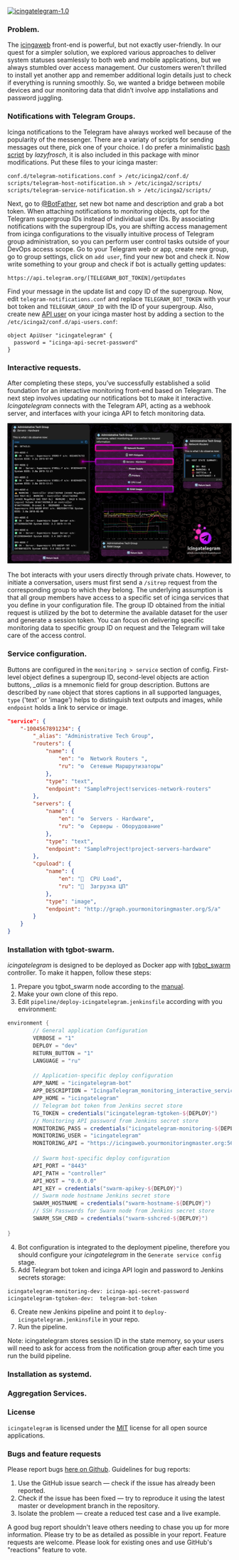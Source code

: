 

[![icingatelegram-1.0](https://img.shields.io/badge/dev-icingatelegram_1.0-7a00b9)](https://github.com/xyhtac/icingatelegram/releases/tag/v.1.0)

### Problem.
The [icingaweb](https://icinga.com/docs/icinga-web/latest/) front-end is powerful, but not exactly user-friendly. In our quest for a simpler solution, we explored various approaches to deliver system statuses seamlessly to both web and mobile applications, but we always stumbled over access management. Our customers weren’t thrilled to install yet another app and remember additional login details just to check if everything is running smoothly. So, we wanted a bridge between mobile devices and our monitoring data that didn’t involve app installations and password juggling.


### Notifications with Telegram Groups.
Icinga notifications to the Telegram have always worked well because of the popularity of the messenger. There are a variaty of scripts for sending messages out there, pick one of your choice. I do prefer a minimalistic [bash script](https://github.com/lazyfrosch/icinga2-telegram) by *lazyfrosch*, it is also included in this package with minor modifications. Put these files to your icinga master:
```
conf.d/telegram-notifications.conf > /etc/icinga2/conf.d/
scripts/telegram-host-notification.sh > /etc/icinga2/scripts/
scripts/telegram-service-notification.sh > /etc/icinga2/scripts/
```
Next, go to [@BotFather](https://web.telegram.org/k/#@BotFather), set new bot name and description and grab a bot token. When attaching notifications to monitoring objects, opt for the Telegram supergroup IDs instead of individual user IDs. By associating notifications with the supergroup IDs, you are shifting access management from icinga configurations to the visually intuitive process of Telegram group administration, so you can perform user control tasks outside of your DevOps access scope. Go to your Telegram web or app, create new group, go to group settings, click on `add user`, find your new bot and check it. Now write something to your group and check if bot is actually getting updates:
```
https://api.telegram.org/[TELEGRAM_BOT_TOKEN]/getUpdates
```
Find your message in the update list and copy ID of the supergroup. Now, edit `telegram-notifications.conf` and replace `TELEGRAM_BOT_TOKEN` with your bot token and `TELEGRAM_GROUP_ID` with the ID of your supergroup. Also, create new [API user](https://icinga.com/docs/icinga-2/latest/doc/12-icinga2-api/) on your icinga master host by adding a section to the `/etc/icinga2/conf.d/api-users.conf`:
```
object ApiUser "icingatelegram" {
  password = "icinga-api-secret-password"
}
```


### Interactive requests.
After completing these steps, you’ve successfully established a solid foundation for an interactive monitoring front-end based on Telegram. The next step involves updating our notifications bot to make it interactive. *Icingatelegram* connects with the Telegram API, acting as a webhook server, and interfaces with your icinga API to fetch monitoring data. 

![Interactive Telegram bot as Icinga monitoring frontend](/img/bot_interface.jpg?raw=true "icingatelegram - TG monitoring front-end")

The bot interacts with your users directly through private chats. However, to initiate a conversation, users must first send a `/sitrep` request from the corresponding group to which they belong. The underlying assumption is that all group members have access to a specific set of icinga services that you define in your configuration file. The group ID obtained from the initial request is utilized by the bot to determine the available dataset for the user and generate a session token. You can focus on delivering specific monitoring data to specific group ID on request and the Telegram will take care of the access control.

### Service configuration.
Buttons are configured in the `monitoring > service` section of config. First-level object defines a supergroup ID, second-level objects are action buttons, *_alias* is a mnemonic field for group description. Buttons are described by `name` object that stores captions in all supported languages, `type` ('text' or 'image') helps to distinguish text outputs and images, while `endpoint` holds a link to service or image.

```json
"service": {
    "-1004567891234": {
        "_alias": "Administrative Tech Group",
        "routers": {
            "name": {
                "en": "⚙️  Network Routers ",
                "ru": "⚙️  Сетевые Маршрутизаторы"
            },
            "type": "text",
            "endpoint": "SampleProject!services-network-routers"
        },
        "servers": {
            "name": {
                "en": "⚙️  Servers - Hardware",
                "ru": "⚙️  Серверы - Оборудование"
            },
            "type": "text",
            "endpoint": "SampleProject!project-servers-hardware"
        },
        "cpuload": {
            "name": {
                "en": "🧊  CPU Load",
                "ru": "🧊  Загрузка ЦП"
            },
            "type": "image",
            "endpoint": "http://graph.yourmonitoringmaster.org/S/a"
        }
    }
}
```

### Installation with tgbot-swarm.
*icingatelegram* is designed to be deployed as Docker app with [tgbot_swarm](https://github.com/xyhtac/tgbot-swarm) controller. To make it happen, follow these steps:

1. Prepare you tgbot_swarm node according to the [manual](https://github.com/xyhtac/tgbot-swarm/blob/prod/README.md).
2. Make your own clone of this repo.
3. Edit `pipeline/deploy-icingatelegram.jenkinsfile` according with you environment:
```groovy
environment {
        // General application Configuration
        VERBOSE = "1"
        DEPLOY = "dev"
        RETURN_BUTTON = "1"
        LANGUAGE = "ru"

        // Application-specific deploy configuration
        APP_NAME = "icingatelegram-bot"
        APP_DESCRIPTION = "IcingaTelegram_monitoring_interactive_service"
        APP_HOME = "icingatelegram"
        // Telegram bot token from Jenkins secret store
        TG_TOKEN = credentials("icingatelegram-tgtoken-${DEPLOY}")
        // Monitoring API password from Jenkins secret store
        MONITORING_PASS = credentials("icingatelegram-monitoring-${DEPLOY}") 
        MONITORING_USER = "icingatelegram"
        MONITORING_API = "https://icingaweb.yourmonitoringmaster.org:5665/v1/objects/services/"

        // Swarm host-specific deploy configuration
        API_PORT = "8443"
        API_PATH = "controller"
        API_HOST = "0.0.0.0"
        API_KEY = credentials("swarm-apikey-${DEPLOY}")
        // Swarm node hostname Jenkins secret store
        SWARM_HOSTNAME = credentials("swarm-hostname-${DEPLOY}")
        // SSH Passwords for Swarm node from Jenkins secret store
        SWARM_SSH_CRED = credentials("swarm-sshcred-${DEPLOY}")

}
```
4. Bot configuration is integrated to the deployment pipeline, therefore you should configure your *icingatelegram* in the `Generate service config` stage.
5. Add Telegram bot token and icinga API login and password to Jenkins secrets storage:
```
icingatelegram-monitoring-dev: icinga-api-secret-password
icingatelegram-tgtoken-dev:  telegram-bot-token
```
6. Create new Jenkins pipeline and point it to `deploy-icingatelegram.jenkinsfile` in your repo.
7. Run the pipeline.

Note: icingatelegram stores session ID in the state memory, so your users will need to ask for access from the notification group after each time you run the build pipeline.

### Installation as systemd.

### Aggregation Services.


### License
`icingatelegram` is licensed under the [MIT](https://www.mit-license.org/) license for all open source applications.

### Bugs and feature requests

Please report bugs [here on Github](https://github.com/xyhtac/icingatelegram/issues).
Guidelines for bug reports:
1. Use the GitHub issue search — check if the issue has already been reported.
2. Check if the issue has been fixed — try to reproduce it using the latest master or development branch in the repository.
3. Isolate the problem — create a reduced test case and a live example. 

A good bug report shouldn't leave others needing to chase you up for more information.
Please try to be as detailed as possible in your report.
Feature requests are welcome. Please look for existing ones and use GitHub's "reactions" feature to vote.
